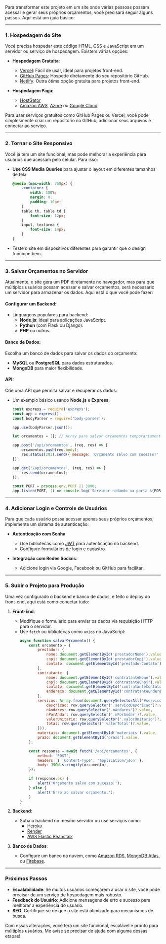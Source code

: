Para transformar este projeto em um site onde várias pessoas possam acessar e gerar seus próprios orçamentos, você precisará seguir alguns passos. Aqui está um guia básico:

---

### 1. **Hospedagem do Site**

Você precisa hospedar este código HTML, CSS e JavaScript em um servidor ou serviço de hospedagem. Existem várias opções:

- **Hospedagem Gratuita**:
  - [Vercel](https://vercel.com/): Fácil de usar, ideal para projetos front-end.
  - [GitHub Pages](https://pages.github.com/): Hospede diretamente do seu repositório GitHub.
  - [Netlify](https://www.netlify.com/): Outra ótima opção gratuita para projetos front-end.

- **Hospedagem Paga**:
  - [HostGator](https://www.hostgator.com.br/)
  - [Amazon AWS](https://aws.amazon.com/pt/), [Azure](https://azure.microsoft.com/) ou [Google Cloud](https://cloud.google.com/).

Para usar serviços gratuitos como GitHub Pages ou Vercel, você pode simplesmente criar um repositório no GitHub, adicionar seus arquivos e conectar ao serviço.

---

### 2. **Tornar o Site Responsivo**

Você já tem um site funcional, mas pode melhorar a experiência para usuários que acessam pelo celular. Para isso:

- **Use CSS Media Queries** para ajustar o layout em diferentes tamanhos de tela:
  ```css
  @media (max-width: 768px) {
      .container {
          width: 100%;
          margin: 0;
          padding: 10px;
      }
      table th, table td {
          font-size: 12px;
      }
      input, textarea {
          font-size: 14px;
      }
  }
  ```
- Teste o site em dispositivos diferentes para garantir que o design funcione bem.

---

### 3. **Salvar Orçamentos no Servidor**

Atualmente, o site gera um PDF diretamente no navegador, mas para que múltiplos usuários possam acessar e salvar orçamentos, será necessário um servidor para armazenar os dados. Aqui está o que você pode fazer:

#### Configurar um Backend:
- Linguagens populares para backend:
  - **Node.js**: Ideal para aplicações JavaScript.
  - **Python** (com Flask ou Django).
  - **PHP** ou outros.

#### Banco de Dados:
Escolha um banco de dados para salvar os dados do orçamento:
- **MySQL** ou **PostgreSQL** para dados estruturados.
- **MongoDB** para maior flexibilidade.

#### API:
Crie uma API que permita salvar e recuperar os dados:
- Um exemplo básico usando **Node.js** e **Express**:
  ```javascript
  const express = require('express');
  const app = express();
  const bodyParser = require('body-parser');

  app.use(bodyParser.json());

  let orcamentos = []; // Array para salvar orçamentos temporariamente (use um banco de dados na produção)

  app.post('/api/orcamentos', (req, res) => {
      orcamentos.push(req.body);
      res.status(201).send({ message: 'Orçamento salvo com sucesso!' });
  });

  app.get('/api/orcamentos', (req, res) => {
      res.send(orcamentos);
  });

  const PORT = process.env.PORT || 3000;
  app.listen(PORT, () => console.log(`Servidor rodando na porta ${PORT}`));
  ```

---

### 4. **Adicionar Login e Controle de Usuários**

Para que cada usuário possa acessar apenas seus próprios orçamentos, implemente um sistema de autenticação:

- **Autenticação com Senha**:
  - Use bibliotecas como [JWT](https://jwt.io/) para autenticação no backend.
  - Configure formulários de login e cadastro.

- **Integração com Redes Sociais**:
  - Adicione login via Google, Facebook ou GitHub para facilitar.

---

### 5. **Subir o Projeto para Produção**

Uma vez configurado o backend e banco de dados, e feito o deploy do front-end, aqui está como conectar tudo:

1. **Front-End**:
   - Modifique o formulário para enviar os dados via requisição HTTP para o servidor.
   - Use `fetch` ou bibliotecas como `axios` no JavaScript:
     ```javascript
     async function salvarOrcamento() {
         const orcamento = {
             prestador: {
                 nome: document.getElementById('prestadorNome').value,
                 cnpj: document.getElementById('prestadorCnpj').value,
                 contato: document.getElementById('prestadorContato').value,
             },
             contratante: {
                 nome: document.getElementById('contratanteNome').value,
                 cnpj: document.getElementById('contratanteCnpj').value,
                 contato: document.getElementById('contratanteContato').value,
                 endereco: document.getElementById('contratanteEndereco').value,
             },
             servicos: Array.from(document.querySelectorAll('#servicosTable tr')).map(row => ({
                 descricao: row.querySelector('.servicoDescricao')?.value,
                 nAndares: row.querySelector('.nAndares')?.value,
                 nPorAndar: row.querySelector('.nPorAndar')?.value,
                 valorUnitario: row.querySelector('.valorUnitario')?.value,
                 total: row.querySelector('.valorTotal')?.value,
             })),
             materiais: document.getElementById('materiais').value,
             prazo: document.getElementById('prazo').value,
         };

         const response = await fetch('/api/orcamentos', {
             method: 'POST',
             headers: { 'Content-Type': 'application/json' },
             body: JSON.stringify(orcamento),
         });

         if (response.ok) {
             alert('Orçamento salvo com sucesso!');
         } else {
             alert('Erro ao salvar orçamento.');
         }
     }
     ```

2. **Backend**:
   - Suba o backend no mesmo servidor ou use serviços como:
     - [Heroku](https://heroku.com/)
     - [Render](https://render.com/)
     - [AWS Elastic Beanstalk](https://aws.amazon.com/elasticbeanstalk/)

3. **Banco de Dados**:
   - Configure um banco na nuvem, como [Amazon RDS](https://aws.amazon.com/rds/), [MongoDB Atlas](https://www.mongodb.com/atlas), ou [Firebase](https://firebase.google.com/).

---

### Próximos Passos

- **Escalabilidade**: Se muitos usuários começarem a usar o site, você pode precisar de um serviço de hospedagem mais robusto.
- **Feedback do Usuário**: Adicione mensagens de erro e sucesso para melhorar a experiência do usuário.
- **SEO**: Certifique-se de que o site está otimizado para mecanismos de busca.

Com essas alterações, você terá um site funcional, escalável e pronto para múltiplos usuários. Me avise se precisar de ajuda com alguma dessas etapas!